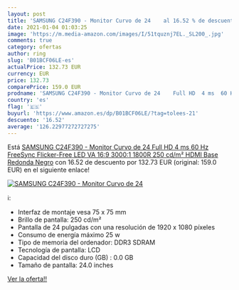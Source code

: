 ```yaml
---
layout: post
title: 'SAMSUNG C24F390 - Monitor Curvo de 24    al 16.52 % de descuento'
date: 2021-01-04 01:03:25
image: 'https://m.media-amazon.com/images/I/51tquznj7EL._SL200_.jpg'
comments: true
category: ofertas
author: ring
slug: 'B01BCF06LE-es'
actualPrice: 132.73 EUR
currency: EUR
price: 132.73
comparePrice: 159.0 EUR
prodname: 'SAMSUNG C24F390 - Monitor Curvo de 24    Full HD  4 ms  60 Hz  FreeSync  Flicker-Free  LED  VA  16:9  3000:1  1800R  250 cd/m²  HDMI  Base Redonda  Negro'
country: 'es'
flag: '🇪🇸'
buyurl: 'https://www.amazon.es/dp/B01BCF06LE/?tag=tolees-21'
descuento: '16.52'
average: '126.22977272727275'
---
```


Está [SAMSUNG C24F390 - Monitor Curvo de 24    Full HD  4 ms  60 Hz  FreeSync  Flicker-Free  LED  VA  16:9  3000:1  1800R  250 cd/m²  HDMI  Base Redonda  Negro](https://www.amazon.es/dp/B01BCF06LE/?tag=tolees-21) con 16.52 de descuento por 132.73 EUR (original: 159.0 EUR) en el siguiente enlace!

[![SAMSUNG C24F390 - Monitor Curvo de 24   ](https://m.media-amazon.com/images/I/51tquznj7EL._SL200_.jpg)](https://www.amazon.es/dp/B01BCF06LE/?tag=tolees-21)

ℹ️:

- Interfaz de montaje vesa 75 x 75 mm
- Brillo de pantalla: 250 cd/m²
- Pantalla de 24 pulgadas con una resolución de 1920 x 1080 píxeles
- Consumo de energía máximo 25 w
- Tipo de memoria del ordenador: DDR3 SDRAM
- Tecnología de pantalla: LCD
- Capacidad del disco duro (GB) : 0.0 GB
- Tamaño de pantalla: 24.0 inches

[Ver la oferta!!](https://www.amazon.es/dp/B01BCF06LE/?tag=tolees-21)
